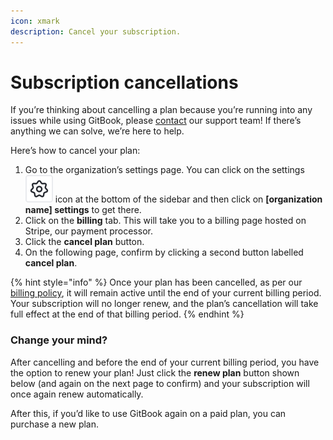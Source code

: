 ```yaml
---
icon: xmark
description: Cancel your subscription.
---
```


# Subscription cancellations

If you’re thinking about cancelling a plan because you’re running into any issues while using GitBook, please [contact](https://docs.gitbook.com/help-center/support/how-do-i-contact-support) our support team! If there’s anything we can solve, we’re here to help.

Here’s how to cancel your plan:

1. Go to the organization’s settings page. You can click on the settings <picture><source srcset="../.gitbook/assets/settings - dark.svg" media="(prefers-color-scheme: dark)"><img src="../.gitbook/assets/settings.svg" alt=""></picture> icon at the bottom of the sidebar and then click on **\[organization name] settings** to get there.
2. Click on the **billing** tab. This will take you to a billing page hosted on Stripe, our payment processor.
3. Click the **cancel plan** button.
4. On the following page, confirm by clicking a second button labelled **cancel plan**.

{% hint style="info" %}
Once your plan has been cancelled, as per our [billing policy](plans/billing-policy.md), it will remain active until the end of your current billing period. Your subscription will no longer renew, and the plan’s cancellation will take full effect at the end of that billing period.
{% endhint %}

### Change your mind?

After cancelling and before the end of your current billing period, you have the option to renew your plan! Just click the **renew plan** button shown below (and again on the next page to confirm) and your subscription will once again renew automatically.

After this, if you’d like to use GitBook again on a paid plan, you can purchase a new plan.
